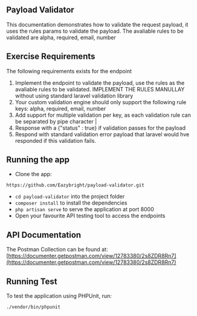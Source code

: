 ## Payload Validator

This documentation demonstrates how to validate the request payload, it uses the rules params to validate the payload. The avaliable rules to be validated are alpha, required, email, number

## Exercise Requirements
The following requirements exists for the endpoint

1. Implement the endpoint to validate the payload, use the rules as the avaliable rules to be validated. IMPLEMENT THE RULES MANULLAY without using standard laravel validation library
2. Your custom validation engine should only support the following rule keys: alpha, required, email, number
3. Add support for multiple validation per key, as each validation rule can be separated by pipe character |
4. Response with a {"status" : true} if validation passes for the payload
5. Respond with standard validation error payload that laravel would hve responded if this validation fails.

## Running the app
* Clone the app:
```
https://github.com/Eazybright/payload-validator.git
```
* `cd payload-validator` into the project folder
* `composer install` to install the dependencies
* `php artisan serve` to serve the application at port 8000
* Open your favourite API testing tool to access the endpoints

## API Documentation

The Postman Collection can be found at: [https://documenter.getpostman.com/view/12783380/2s8ZDR8Rn7](https://documenter.getpostman.com/view/12783380/2s8ZDR8Rn7)

## Running Test

To test the application using PHPUnit, run:
```
./vendor/bin/phpunit 
```
